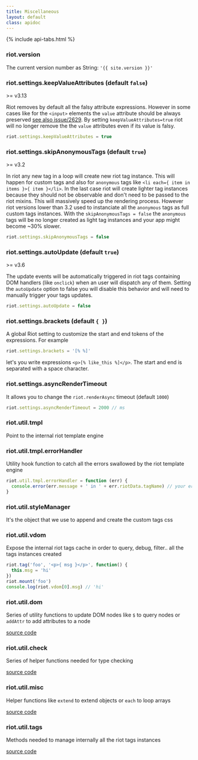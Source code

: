 ```yaml
---
title: Miscellaneous
layout: default
class: apidoc
---
```


{% include api-tabs.html %}


### <a name="version"></a> riot.version

The current version number as String: `'{{ site.version }}'`

### <a name="keepvalueattributes"></a> riot.settings.keepValueAttributes (default `false`)

<span class="tag red">&gt;= v3.13</span>

Riot removes by default all the falsy attribute expressions. However in some cases like for the `<input>` elements the `value` attribute should be always preserved [see also issue/2629](https://github.com/riot/riot/issues/2629). By setting `keepValueAttributes=true` riot will no longer remove the the `value` attributes even if its value is falsy.


``` js
riot.settings.keepValueAttributes = true
```

### <a name="skipanonymoustags"></a> riot.settings.skipAnonymousTags (default `true`)

<span class="tag red">&gt;= v3.2</span>

In riot any new tag in a loop will create new riot tag instance. This will happen for custom tags and also for `anonymous` tags like `<li each={ item in items }>{ item }</li>`. In the last case riot will create lighter tag instances because they should not be observable and don't need to be passed to the riot mixins. This will massively speed up the rendering process.
However riot versions lower than 3.2 used to instanciate all the `anonymous` tags as full custom tags instances. With the `skipAnonymousTags = false` the `anonymous` tags will be no longer created as light tag instances and your app might become ~30% slower.

``` js
riot.settings.skipAnonymousTags = false
```

### <a name="autoupdate"></a> riot.settings.autoUpdate (default `true`)

<span class="tag red">&gt;= v3.6</span>

The update events will be automatically triggered in riot tags containing DOM handlers (like `onclick`) when an user will dispatch any of them. Setting the `autoUpdate` option to false you will disable this behavior and will need to manually trigger your tags updates.

``` js
riot.settings.autoUpdate = false
```

### <a name="brackets"></a> riot.settings.brackets (default `{ }`)

A global Riot setting to customize the start and end tokens of the expressions. For example


``` js
riot.settings.brackets = '[% %]'
```

let's you write expressions `<p>[% like_this %]</p>`. The start and end is separated with a space character.


### <a name="asyncrendertimeout"></a> riot.settings.asyncRenderTimeout

It allows you to change the `riot.renderAsync` timeout (default `1000`)

```js
riot.settings.asyncRenderTimeout = 2000 // ms
```

### <a name="util"></a> riot.util.tmpl

Point to the internal riot template engine

### <a name="tmpl-errors"></a> riot.util.tmpl.errorHandler

Utility hook function to catch all the errors swallowed by the riot template engine

```js
riot.util.tmpl.errorHandler = function (err) {
  console.error(err.message + ' in ' + err.riotData.tagName) // your error logic here
}
```

### <a name="util"></a> riot.util.styleManager

It's the object that we use to append and create the custom tags css

### <a name="util"></a> riot.util.vdom

Expose the internal riot tags cache in order to query, debug, filter.. all the tags instances created

```js
riot.tag('foo', '<p>{ msg }</p>', function() {
  this.msg = 'hi'
})
riot.mount('foo')
console.log(riot.vdom[0].msg) // 'hi'
```

### <a name="util"></a> riot.util.dom

Series of utility functions to update DOM nodes like `$` to query nodes or `addAttr` to add attributes to a node

[source code](https://github.com/riot/riot/blob/master/lib/browser/common/util/dom.js)

### <a name="util"></a> riot.util.check

Series of helper functions needed for type checking

[source code](https://github.com/riot/riot/blob/master/lib/browser/common/util/check.js)

### <a name="util"></a> riot.util.misc

Helper functions like `extend` to extend objects or `each` to loop arrays

[source code](https://github.com/riot/riot/blob/master/lib/browser/common/util/misc.js)

### <a name="util"></a> riot.util.tags

Methods needed to manage internally all the riot tags instances

[source code](https://github.com/riot/riot/blob/master/lib/browser/common/util/tags.js)
